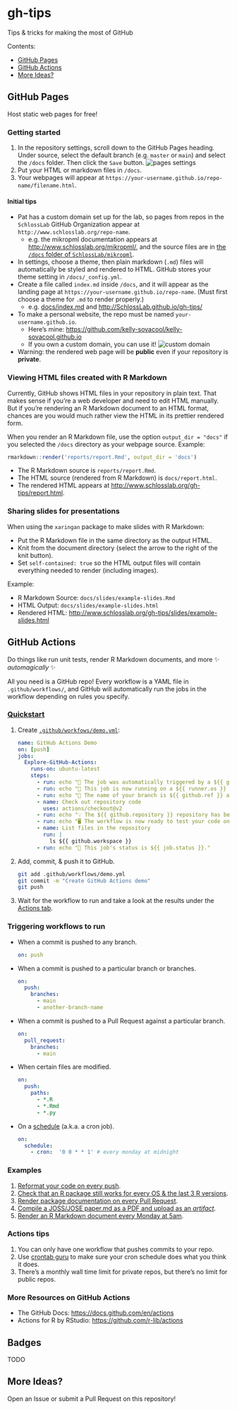 
<!-- README.md is generated from README.Rmd. Please edit that file -->

# gh-tips

<!-- badges: start -->
<!-- badges: end -->

Tips & tricks for making the most of GitHub

Contents:

-   [GitHub Pages](#github-pages)
-   [GitHub Actions](#github-actions)
-   [More Ideas?](#more-ideas)

## GitHub Pages

Host static web pages for free!

### Getting started

1.  In the repository settings, scroll down to the GitHub Pages heading.
    Under source, select the default branch (e.g. `master` or `main`)
    and select the `/docs` folder. Then click the `Save` button. ![pages
    settings](figures/pages-1.png)
2.  Put your HTML or markdown files in `/docs`.
3.  Your webpages will appear at
    `https://your-username.github.io/repo-name/filename.html`.

#### Initial tips

-   Pat has a custom domain set up for the lab, so pages from repos in
    the `SchlossLab` GitHub Organization appear at
    `http://www.schlosslab.org/repo-name`.
    -   e.g. the mikropml documentation appears at
        <http://www.schlosslab.org/mikropml/>, and the source files are
        in [the `/docs` folder of
        `SchlossLab/mikropml`](https://github.com/SchlossLab/mikropml/tree/master/docs).
-   In settings, choose a theme, then plain markdown (`.md`) files will
    automatically be styled and rendered to HTML. GitHub stores your
    theme setting in `/docs/_config.yml`.
-   Create a file called `index.md` inside `/docs`, and it will appear
    as the landing page at `https://your-username.github.io/repo-name`.
    (Must first choose a theme for `.md` to render properly.)
    -   e.g. [docs/index.md](https://github.com/SchlossLab/gh-tips/blob/master/docs/index.md)
        and <http://SchlossLab.github.io/gh-tips/>
-   To make a personal website, the repo must be named
    `your-username.github.io`.
    -   Here’s mine:
        <https://github.com/kelly-sovacool/kelly-sovacool.github.io>
    -   If you own a custom domain, you can use it! ![custom
        domain](figures/pages-2_custom-domain.png)
-   Warning: the rendered web page will be **public** even if your
    repository is **private**.

### Viewing HTML files created with R Markdown

Currently, GitHub shows HTML files in your repository in plain text.
That makes sense if you’re a web developer and need to edit HTML
manually. But if you’re rendering an R Markdown document to an HTML
format, chances are you would much rather view the HTML in its prettier
rendered form.

When you render an R Markdown file, use the option `output_dir = "docs"`
if you selected the `/docs` directory as your webpage source. Example:

``` r
rmarkdown::render('reports/report.Rmd', output_dir = 'docs')
```

-   The R Markdown source is `reports/report.Rmd`.
-   The HTML source (rendered from R Markdown) is `docs/report.html`.
-   The rendered HTML appears at
    <http://www.schlosslab.org/gh-tips/report.html>.

### Sharing slides for presentations

When using the `xaringan` package to make slides with R Markdown:

-   Put the R Markdown file in the same directory as the output HTML.
-   Knit from the document directory (select the arrow to the right of
    the knit button).
-   Set `self-contained: true` so the HTML output files will contain
    everything needed to render (including images).

Example:

-   R Markdown Source: `docs/slides/example-slides.Rmd`
-   HTML Output: `docs/slides/example-slides.html`
-   Rendered HTML:
    <http://www.schlosslab.org/gh-tips/slides/example-slides.html>

## GitHub Actions

Do things like run unit tests, render R Markdown documents, and more ✨
*automagically* ✨

All you need is a GitHub repo! Every workflow is a YAML file in
`.github/workflows/`, and GitHub will automatically run the jobs in the
workflow depending on rules you specify.

### [Quickstart](https://docs.github.com/en/actions/quickstart)

1.  Create [`.github/workfows/demo.yml`](.github/workfows/demo.yml):

    ``` yaml
    name: GitHub Actions Demo
    on: [push]
    jobs:
      Explore-GitHub-Actions:
        runs-on: ubuntu-latest
        steps:
          - run: echo "🎉 The job was automatically triggered by a ${{ github.event_name }} event."
          - run: echo "🐧 This job is now running on a ${{ runner.os }} server hosted by GitHub!"
          - run: echo "🔎 The name of your branch is ${{ github.ref }} and your repository is ${{ github.repository }}."
          - name: Check out repository code
            uses: actions/checkout@v2
          - run: echo "💡 The ${{ github.repository }} repository has been cloned to the runner."
          - run: echo "🖥️ The workflow is now ready to test your code on the runner."
          - name: List files in the repository
            run: |
              ls ${{ github.workspace }}
          - run: echo "🍏 This job's status is ${{ job.status }}."
    ```

2.  Add, commit, & push it to GitHub.

    ``` sh
    git add .github/workflows/demo.yml
    git commit -m "Create GitHub Actions demo"
    git push
    ```

3.  Wait for the workflow to run and take a look at the results under
    the [Actions tab](https://github.com/SchlossLab/gh-tips/actions).

### Triggering workflows to run

-   When a commit is pushed to any branch.

    ``` yaml
    on: push
    ```

-   When a commit is pushed to a particular branch or branches.

    ``` yaml
    on: 
      push:
        branches:
          - main
          - another-branch-name
    ```

-   When a commit is pushed to a Pull Request against a particular
    branch.

    ``` yaml
    on: 
      pull_request:
        branches:
          - main
    ```

-   When certain files are modified.

    ``` yaml
    on: 
      push:
        paths:
          - *.R
          - *.Rmd
          - *.py
    ```

-   On a
    [schedule](https://docs.github.com/en/actions/learn-github-actions/events-that-trigger-workflows#schedule)
    (a.k.a. a cron job).

    ``` yaml
    on:
      schedule:
        - cron:  '0 0 * * 1' # every monday at midnight
    ```

### Examples

1.  [Reformat your code on every
    push](https://github.com/SchlossLab/Sovacool_OptiFit_2021/blob/main/.github/workflows/build.yml).
2.  [Check that an R package still works for every OS & the last 3 R
    versions](https://github.com/SchlossLab/mikropml/blob/main/.github/workflows/check.yml).
3.  [Render package documentation on every Pull
    Request](https://github.com/SchlossLab/mikropml/blob/main/.github/workflows/pr_build.yml).
4.  [Compile a JOSS/JOSE paper.md as a PDF and upload as an
    *artifact*](https://github.com/UMCarpentries/intro-curriculum-r/blob/gh-pages/.github/workflows/draft-pdf.yml).
5.  [Render an R Markdown document every Monday at
    5am](https://github.com/kelly-sovacool/pkg-downloads/blob/main/.github/workflows/render-rmarkdown.yaml).

### Actions tips

1.  You can only have one workflow that pushes commits to your repo.
2.  Use [crontab guru](https://crontab.guru/) to make sure your cron
    schedule does what you think it does.
3.  There’s a monthly wall time limit for private repos, but there’s no
    limit for public repos.

### More Resources on GitHub Actions

-   The GitHub Docs: <https://docs.github.com/en/actions>
-   Actions for R by RStudio: <https://github.com/r-lib/actions>

## Badges

TODO

## More Ideas?

Open an Issue or submit a Pull Request on this repository!
